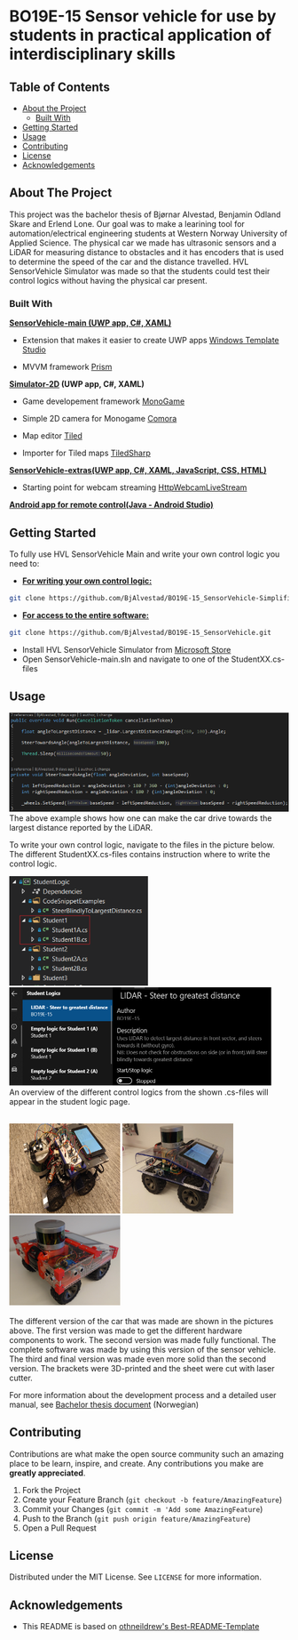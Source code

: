 # BO19E-15 Sensor vehicle for use by students in practical application of interdisciplinary skills 

## Table of Contents

* [About the Project](#about-the-project)
  * [Built With](#built-with)
* [Getting Started](#getting-started)
* [Usage](#usage)
* [Contributing](#contributing)
* [License](#license)
* [Acknowledgements](#acknowledgements)

## About The Project
This project was the bachelor thesis of Bjørnar Alvestad, Benjamin Odland Skare and Erlend Lone.
Our goal was to make a learining tool for automation/electrical engineering students at Western Norway University of Applied Science. The physical car we made has ultrasonic sensors and a LiDAR for measuring distance to obstacles and it has encoders that is used to determine the speed of the car and the distance travelled. HVL SensorVehicle Simulator was made so that the students could test their control logics without having the physical car present.


### Built With
**<u>SensorVehicle-main (UWP app, C#, XAML)</u>**
* Extension that makes it easier to create UWP apps [Windows Template Studio](https://marketplace.visualstudio.com/items?itemName=WASTeamAccount.WindowsTemplateStudio)	

* MVVM framework [Prism](https://prismlibrary.github.io/docs/)

**<u>Simulator-2D</u> (UWP app, C#, XAML)**

* Game developement framework [MonoGame](http://www.monogame.net/)

* Simple 2D camera for Monogame [Comora](https://github.com/aloisdeniel/Comora)

* Map editor [Tiled](https://www.mapeditor.org/)

* Importer for Tiled maps [TiledSharp](https://github.com/marshallward/TiledSharp)

  

**<u>SensorVehicle-extras(UWP app, C#, XAML, JavaScript, CSS, HTML)</u>**

* Starting point for webcam streaming [HttpWebcamLiveStream](https://github.com/SaschaIoT/HttpWebcamLiveStream/tree/master/HttpWebcamLiveStream)

**<u>Android app for remote control(Java - Android Studio)</u>**
**<u></u>**

  

## Getting Started
To fully use HVL SensorVehicle Main and write your own control logic you need to: <br>
* **<u>For writing your own control logic:</u>**
```sh
git clone https://github.com/BjAlvestad/BO19E-15_SensorVehicle-Simplified.git
```
* **<u>For access to the entire software:</u>**
```sh
git clone https://github.com/BjAlvestad/BO19E-15_SensorVehicle.git
```
* Install HVL SensorVehicle Simulator from [Microsoft Store](https://www.microsoft.com/en-us/p/hvl-sensorvehicle-simulator/9nbs6gn8sqlg?activetab=pivot:overviewtab)
* Open SensorVehicle-main.sln and navigate to one of the StudentXX.cs-files

## Usage
![Control logic example](%5BDrawings%20and%20Documents%5D/Pictures/DriveToLargestDistance.png) <br>
The above example shows how one can make the car drive towards the largest distance reported by the LiDAR.

To write your own control logic, navigate to the files in the picture below.
The different StudentXX.cs-files contains instruction where to write the control logic. <br>

<img src="%5BDrawings%20and%20Documents%5D/Pictures/StudentLogicCS.png" width="251" height="197"> <img src="%5BDrawings%20and%20Documents%5D/Pictures/StudentLogicPage.png" width="473" height="177"> <br>
An overview of the different control logics from the shown .cs-files will appear in the student logic page. <br><br>


<img src="%5BDrawings%20and%20Documents%5D/Pictures/Prototype1.png" width="200" height="162">    <img src="%5BDrawings%20and%20Documents%5D/Pictures/Prototype2.png" width="200" height="162">    <img src="%5BDrawings%20and%20Documents%5D/Pictures/SensorVehicle.PNG" width="200" height="162"> <br><br>
The different version of the car that was made are shown in the pictures above.
The first version was made to get the different hardware components to work.
The second version was made fully functional. The complete software was made by using this version of the sensor vehicle.
The third and final version was made even more solid than the second version. The brackets were 3D-printed and the sheet were cut with laser cutter.



For more information about the development process and a detailed user manual, see [Bachelor thesis document](https://github.com/BjAlvestad/BO19E-15_SensorVehicle/blob/ReadMeTestBranch/%5BDrawings%20and%20Documents%5D/Bachelor%20Thesis%20(text%20in%20Norwegian)/BO19E-15%20Bacheloroppgave.pdf) (Norwegian)



## Contributing

Contributions are what make the open source community such an amazing place to be learn, inspire, and create. Any contributions you make are **greatly appreciated**.

1. Fork the Project
2. Create your Feature Branch (`git checkout -b feature/AmazingFeature`)
3. Commit your Changes (`git commit -m 'Add some AmazingFeature`)
4. Push to the Branch (`git push origin feature/AmazingFeature`)
5. Open a Pull Request



## License

Distributed under the MIT License. See `LICENSE` for more information.



## Acknowledgements
* This README is based on [othneildrew's Best-README-Template](https://github.com/othneildrew/Best-README-Template/blob/master/README.md)
